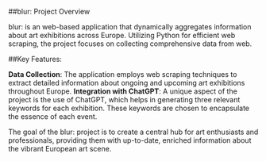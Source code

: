 ##blur: Project Overview

blur: is an web-based application that dynamically aggregates information about art exhibitions across Europe. Utilizing Python for efficient web scraping, the project focuses on collecting comprehensive data from web.

##Key Features:

**Data Collection**: The application employs web scraping techniques to extract detailed information about ongoing and upcoming art exhibitions throughout Europe.
**Integration with ChatGPT**: A unique aspect of the project is the use of ChatGPT, which helps in generating three relevant keywords for each exhibition. These keywords are chosen to encapsulate the essence of each event.

The goal of the blur: project is to create a central hub for art enthusiasts and professionals, providing them with up-to-date, enriched information about the vibrant European art scene.
